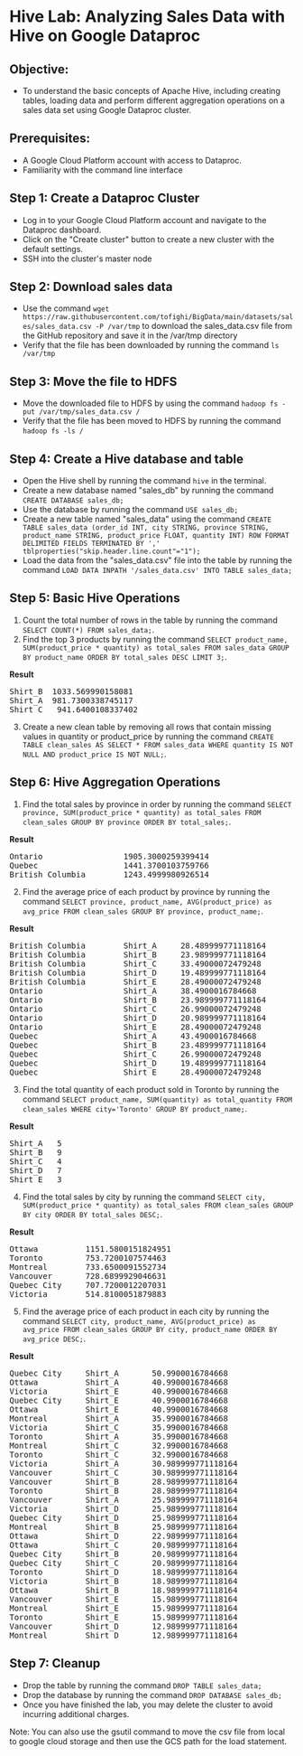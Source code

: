# Hive Lab: Analyzing Sales Data with Hive on Google Dataproc

## Objective: 
- To understand the basic concepts of Apache Hive, including creating tables, loading data and perform different aggregation operations on a sales data set using Google Dataproc cluster.

## Prerequisites: 
- A Google Cloud Platform account with access to Dataproc.
- Familiarity with the command line interface

## Step 1: Create a Dataproc Cluster
- Log in to your Google Cloud Platform account and navigate to the Dataproc dashboard.
- Click on the "Create cluster" button to create a new cluster with the default settings.
- SSH into the cluster's master node

## Step 2: Download sales data
- Use the command `wget https://raw.githubusercontent.com/tofighi/BigData/main/datasets/sales/sales_data.csv -P /var/tmp` to download the sales_data.csv file from the GitHub repository and save it in the /var/tmp directory
- Verify that the file has been downloaded by running the command `ls /var/tmp`

## Step 3: Move the file to HDFS
- Move the downloaded file to HDFS by using the command `hadoop fs -put /var/tmp/sales_data.csv /`
- Verify that the file has been moved to HDFS by running the command `hadoop fs -ls /`

## Step 4: Create a Hive database and table
- Open the Hive shell by running the command `hive` in the terminal.
- Create a new database named "sales_db" by running the command `CREATE DATABASE sales_db;`
- Use the database by running the command `USE sales_db;`
- Create a new table named "sales_data" using the command `CREATE TABLE sales_data (order_id INT, city STRING, province STRING, product_name STRING, product_price FLOAT, quantity INT) ROW FORMAT DELIMITED FIELDS TERMINATED BY ',' tblproperties("skip.header.line.count"="1");`
- Load the data from the "sales_data.csv" file into the table by running the command `LOAD DATA INPATH '/sales_data.csv' INTO TABLE sales_data;`

## Step 5: Basic Hive Operations

1. Count the total number of rows in the table by running the command `SELECT COUNT(*) FROM sales_data;`.
2. Find the top 3 products by running the command `SELECT product_name, SUM(product_price * quantity) as total_sales FROM sales_data GROUP BY product_name ORDER BY total_sales DESC LIMIT 3;`.

**Result**
<pre>
Shirt_B  1033.569990158081
Shirt_A  981.7300338745117
Shirt_C   941.6400108337402
</pre>

3. Create a new clean table by removing all rows that contain missing values in quantity or product_price by running the command `CREATE TABLE clean_sales AS SELECT * FROM sales_data WHERE quantity IS NOT NULL AND product_price IS NOT NULL;`.

## Step 6: Hive Aggregation Operations

1. Find the total sales by province in order by running the command `SELECT province, SUM(product_price * quantity) as total_sales FROM clean_sales GROUP BY province ORDER BY total_sales;`.

**Result**
<pre>
Ontario                 1905.3000259399414
Quebec                  1441.3700103759766
British Columbia        1243.4999980926514
</pre>

2. Find the average price of each product by province by running the command `SELECT province, product_name, AVG(product_price) as avg_price FROM clean_sales GROUP BY province, product_name;`.

**Result**
<pre>
British Columbia        Shirt_A     28.489999771118164
British Columbia        Shirt_B     23.989999771118164
British Columbia        Shirt_C     33.49000072479248
British Columbia        Shirt_D     19.489999771118164
British Columbia        Shirt_E     28.49000072479248
Ontario                 Shirt_A     38.4900016784668
Ontario                 Shirt_B     23.989999771118164
Ontario                 Shirt_C     26.99000072479248
Ontario                 Shirt_D     20.989999771118164
Ontario                 Shirt_E     28.49000072479248
Quebec                  Shirt_A     43.4900016784668
Quebec                  Shirt_B     23.489999771118164
Quebec                  Shirt_C     26.99000072479248
Quebec                  Shirt_D     19.489999771118164
Quebec                  Shirt_E     28.49000072479248 
</pre>

3. Find the total quantity of each product sold in Toronto by running the command `SELECT product_name, SUM(quantity) as total_quantity FROM clean_sales WHERE city='Toronto' GROUP BY product_name;`.

**Result**
<pre>
Shirt_A   5 
Shirt_B   9 
Shirt_C   4 
Shirt_D   7 
Shirt_E   3
</pre>

4. Find the total sales by city by running the command `SELECT city, SUM(product_price * quantity) as total_sales FROM clean_sales GROUP BY city ORDER BY total_sales DESC;`.

**Result**
<pre>
Ottawa          1151.5800151824951
Toronto         753.7200107574463
Montreal        733.6500091552734
Vancouver       728.6899929046631
Quebec City     707.7200012207031
Victoria        514.8100051879883
</pre>

5. Find the average price of each product in each city by running the command `SELECT city, product_name, AVG(product_price) as avg_price FROM clean_sales GROUP BY city, product_name ORDER BY avg_price DESC;`.

**Result**
<pre>
Quebec City     Shirt_A       50.9900016784668
Ottawa          Shirt_A       40.9900016784668
Victoria        Shirt_E       40.9900016784668
Quebec City     Shirt_E       40.9900016784668
Ottawa          Shirt_E       40.9900016784668
Montreal        Shirt_A       35.9900016784668
Victoria        Shirt_C       35.9900016784668
Toronto         Shirt_A       35.9900016784668
Montreal        Shirt_C       32.9900016784668
Toronto         Shirt_C       32.9900016784668
Victoria        Shirt_A       30.989999771118164
Vancouver       Shirt_C       30.989999771118164
Vancouver       Shirt_B       28.989999771118164
Toronto         Shirt_B       28.989999771118164
Vancouver       Shirt_A       25.989999771118164
Victoria        Shirt_D       25.989999771118164
Quebec City     Shirt_D       25.989999771118164
Montreal        Shirt_B       25.989999771118164
Ottawa          Shirt_D       22.989999771118164
Ottawa          Shirt_C       20.989999771118164
Quebec City     Shirt_B       20.989999771118164
Quebec City     Shirt_C       20.989999771118164
Toronto         Shirt_D       18.989999771118164
Victoria        Shirt_B       18.989999771118164
Ottawa          Shirt_B       18.989999771118164
Vancouver       Shirt_E       15.989999771118164
Montreal        Shirt_E       15.989999771118164
Toronto         Shirt_E       15.989999771118164
Vancouver       Shirt_D       12.989999771118164
Montreal        Shirt_D       12.989999771118164
</pre>

## Step 7: Cleanup
- Drop the table by running the command `DROP TABLE sales_data;`
- Drop the database by running the command `DROP DATABASE sales_db;`
- Once you have finished the lab, you may delete the cluster to avoid incurring additional charges.

Note: You can also use the gsutil command to move the csv file from local to google cloud storage and then use the GCS path for the load statement.
